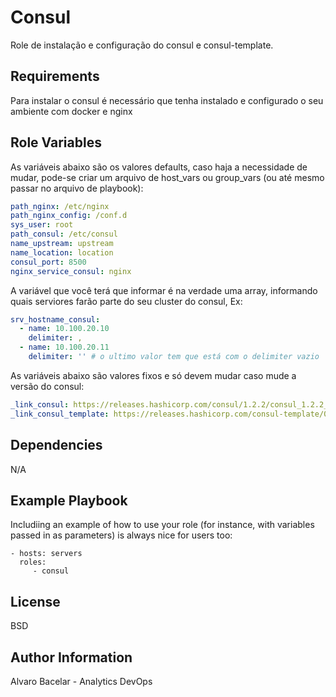 Consul
=========

Role de instalação e configuração do consul e consul-template.

Requirements
------------

Para instalar o consul é necessário que tenha instalado e configurado o seu ambiente com docker e nginx

Role Variables
--------------

As variáveis abaixo são os valores defaults, caso haja a necessidade de mudar, pode-se criar um arquivo de host_vars ou group_vars (ou até mesmo passar no arquivo de playbook): 
```yml
path_nginx: /etc/nginx
path_nginx_config: /conf.d
sys_user: root
path_consul: /etc/consul
name_upstream: upstream
name_location: location
consul_port: 8500
nginx_service_consul: nginx
```

A variável que você terá que informar é na verdade uma array, informando quais serviores farão parte do seu cluster do consul, Ex: 
```yml
srv_hostname_consul:
  - name: 10.100.20.10
    delimiter: ,
  - name: 10.100.20.11
    delimiter: '' # o ultimo valor tem que está com o delimiter vazio
```

As variáveis abaixo são valores fixos e só devem mudar caso mude a versão do consul: 
```yml
_link_consul: https://releases.hashicorp.com/consul/1.2.2/consul_1.2.2_linux_amd64.zip
_link_consul_template: https://releases.hashicorp.com/consul-template/0.19.5/consul-template_0.19.5_linux_amd64.tgz
```

Dependencies
------------

N/A

Example Playbook
----------------

Includiing an example of how to use your role (for instance, with variables passed in as parameters) is always nice for users too:

    - hosts: servers
      roles:
         - consul

License
-------

BSD

Author Information
------------------
Alvaro Bacelar - Analytics DevOps
